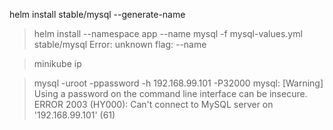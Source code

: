 
helm install stable/mysql --generate-name

> helm install --namespace app --name mysql -f mysql-values.yml stable/mysql
Error: unknown flag: --name

> minikube ip

> mysql -uroot -ppassword -h 192.168.99.101 -P32000
mysql: [Warning] Using a password on the command line interface can be insecure.
ERROR 2003 (HY000): Can't connect to MySQL server on '192.168.99.101' (61)